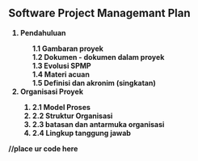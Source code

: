 <h2>Software Project Managemant Plan</h2>
<b>
<ol><li>Pendahuluan</li>
	<ol style='list-style-type:none;'>
		<li>1.1 Gambaran proyek</li>
		<li>1.2 Dokumen - dokumen dalam proyek</li>
		<li>1.3 Evolusi SPMP</li>
		<li>1.4 Materi acuan</li>
		<li>1.5 Definisi dan akronim (singkatan)</li>
	</ol>
	<li>Organisasi Proyek</li>
	<ol>
		<li>2.1 Model Proses</li>
		<li>2.2 Struktur Organisasi</li>
		<li>2.3 batasan dan antarmuka organisasi</li>
		<li>2.4 Lingkup tanggung jawab</li>
	</ol>
</ol>
//place ur code here
</b>